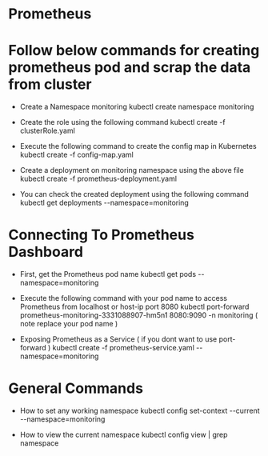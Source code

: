 # **Prometheus**
# Follow below commands for creating prometheus pod and scrap the data from cluster
- Create a Namespace monitoring kubectl create namespace monitoring

- Create the role using the following command kubectl create -f clusterRole.yaml

- Execute the following command to create the config map in Kubernetes kubectl create -f config-map.yaml

- Create a deployment on monitoring namespace using the above file kubectl create -f prometheus-deployment.yaml

- You can check the created deployment using the following command kubectl get deployments --namespace=monitoring

# Connecting To Prometheus Dashboard
- First, get the Prometheus pod name kubectl get pods --namespace=monitoring

- Execute the following command with your pod name to access Prometheus from localhost or host-ip port 8080 kubectl port-forward prometheus-monitoring-3331088907-hm5n1 8080:9090 -n monitoring ( note replace your pod name )

- Exposing Prometheus as a Service ( if you dont want to use port-forward ) kubectl create -f prometheus-service.yaml --namespace=monitoring

# General Commands
- How to set any working namespace kubectl config set-context --current --namespace=monitoring

- How to view the current namespace kubectl config view | grep namespace
